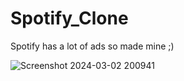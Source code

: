 # Spotify_Clone
Spotify has a lot of ads so made mine  ;) 

![Screenshot 2024-03-02 200941](https://github.com/HdS2005/Spotify_Clone/assets/144425351/07cf9893-3bcf-4c07-b418-66c3ef23ae4a)



